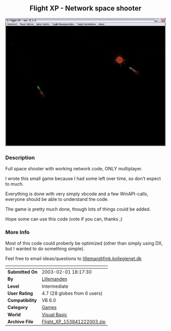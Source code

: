 ﻿<div align="center">

## Flight XP \- Network space shooter

<img src="PIC2003221425494043.jpg">
</div>

### Description

Full space shooter with working network code, ONLY multiplayer.

I wrote this small game because I had some left over time, so don’t expect to much.

Everything is done with very simply vbcode and a few WinAPI-calls, everyone should be able to understand the code.

The game is pretty much done, though lots of things could be added.

Hope some can use this code (vote if you can, thanks ;)
 
### More Info
 
Most of this code could proberly be optimized (other than simply using DX, but I wanted to do something simple).

Feel free to email ideas/questions to lilleman@fmk.kollegienet.dk


<span>             |<span>
---                |---
**Submitted On**   |2003-02-01 18:17:30
**By**             |[Lillemanden](https://github.com/Planet-Source-Code/PSCIndex/blob/master/ByAuthor/lillemanden.md)
**Level**          |Intermediate
**User Rating**    |4.7 (28 globes from 6 users)
**Compatibility**  |VB 6\.0
**Category**       |[Games](https://github.com/Planet-Source-Code/PSCIndex/blob/master/ByCategory/games__1-38.md)
**World**          |[Visual Basic](https://github.com/Planet-Source-Code/PSCIndex/blob/master/ByWorld/visual-basic.md)
**Archive File**   |[Flight\_XP\_153841222003\.zip](https://github.com/Planet-Source-Code/lillemanden-flight-xp-network-space-shooter__1-42898/archive/master.zip)








